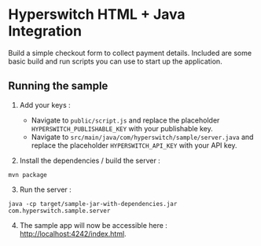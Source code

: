 # Hyperswitch HTML + Java Integration

Build a simple checkout form to collect payment details. Included are some basic
build and run scripts you can use to start up the application.

## Running the sample

1. Add your keys :
    - Navigate to `public/script.js` and replace the placeholder `HYPERSWITCH_PUBLISHABLE_KEY` with your publishable key.
    - Navigate to `src/main/java/com/hyperswitch/sample/server.java` and replace the placeholder `HYPERSWITCH_API_KEY` with your API key.

2. Install the dependencies / build the server :
~~~
mvn package
~~~

3. Run the server :
~~~
java -cp target/sample-jar-with-dependencies.jar com.hyperswitch.sample.server
~~~

4. The sample app will now be accessible here : [http://localhost:4242/index.html](http://localhost:4242/index.html).
